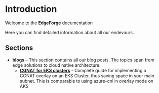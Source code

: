 # Introduction

Welcome to the **EdgeForge** documentation

Here you can find detailed information about all our endevours.


## Sections

<!-- - **edgectl** – A Golang CLI to automate and manage edge nodes and infrastructure. Built to be portable, `edgectl` works great both interactively and as part of automated workflows.

- **edgecloud** – A scalable edge-cloud platform designed for small form factor devices like SBCs. It's about bringing cloud-native patterns to the edge in a way that feels simple and powerful. -->

- **blogs** – This section contains all our blog posts. The topics span from edge solutions to cloud native architecture.
    - [**CGNAT for EKS clusters**](../blog/cgnat-overlay-with-eks.md) - Complete guide for implementing a CGNAT overlay on an EKS Cluster, thus saving space in your main subnet. This is comparable to using azure-cni in overlay mode on AKS